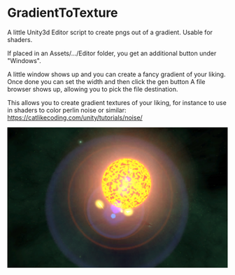 # GradientToTexture
A little Unity3d Editor script to create pngs out of a gradient. Usable for shaders.

If placed in an Assets/.../Editor folder,  you get an additional button under "Windows".

A little window shows up and you can create a fancy gradient of your liking. Once done you can set the width and then click the gen button
A file browser shows up, allowing you to pick the file destination.

This allows you to create gradient textures of your liking, for instance to use in shaders to color perlin noise or similar:
https://catlikecoding.com/unity/tutorials/noise/

![alt tag](Screenshot.png)
